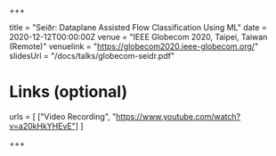 +++

title = "Seiðr: Dataplane Assisted Flow Classification Using ML"
date = 2020-12-12T00:00:00Z
venue = "IEEE Globecom 2020, Taipei, Taiwan (Remote)"
venuelink = "https://globecom2020.ieee-globecom.org/"
slidesUrl = "/docs/talks/globecom-seidr.pdf"

# Links (optional)
urls = [
	["Video Recording", "https://www.youtube.com/watch?v=a20kHkYHEvE"]
]

+++